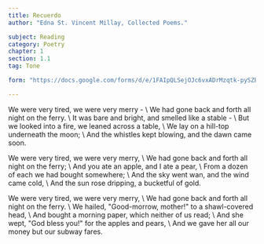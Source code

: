 ```yaml
---
title: Recuerdo
author: "Edna St. Vincent Millay, Collected Poems."

subject: Reading
category: Poetry
chapter: 1
section: 1.1
tag: Tone

form: "https://docs.google.com/forms/d/e/1FAIpQLSejOJc6vxADrMzqtk-pySZBb4ir7WvDDQy9VBRmIaieT6-c_g/viewform"

---
```

We were very tired, we were very merry - \\
We had gone back and forth all night on the ferry. \\
It was bare and bright, and smelled like a stable - \\
But we looked into a fire, we leaned across a table, \\
We lay on a hill-top underneath the moon; \\
And the whistles kept blowing, and the dawn came soon.

We were very tired, we were very merry, \\
We had gone back and forth all night on the ferry; \\
And you ate an apple, and I ate a pear, \\
From a dozen of each we had bought somewhere; \\
And the sky went wan, and the wind came cold, \\
And the sun rose dripping, a bucketful of gold.

We were very tired, we were very merry, \\
We had gone back and forth all night on the ferry. \\
We hailed, "Good-morrow, mother!" to a shawl-covered head, \\
And bought a morning paper, which neither of us read; \\
And she wept, "God bless you!" for the apples and pears, \\
And we gave her all our money but our subway fares.
